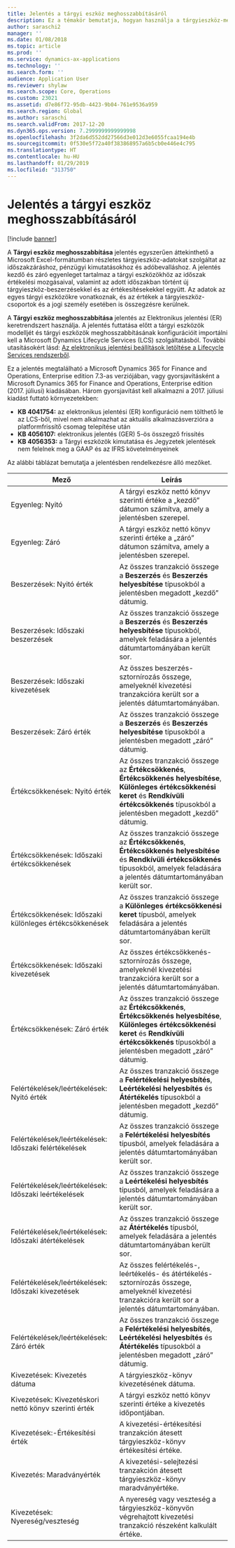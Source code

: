 ```yaml
---
title: Jelentés a tárgyi eszköz meghosszabbításáról
description: Ez a témakör bemutatja, hogyan használja a tárgyieszköz-meghosszabbítási jelentést.
author: saraschi2
manager: ''
ms.date: 01/08/2018
ms.topic: article
ms.prod: ''
ms.service: dynamics-ax-applications
ms.technology: ''
ms.search.form: ''
audience: Application User
ms.reviewer: shylaw
ms.search.scope: Core, Operations
ms.custom: 23021
ms.assetid: d7e86f72-95db-4423-9b04-761e9536a959
ms.search.region: Global
ms.author: saraschi
ms.search.validFrom: 2017-12-20
ms.dyn365.ops.version: 7.2999999999999998
ms.openlocfilehash: 3f2da6d552dd27566d3e012d3e6055fcaa194e4b
ms.sourcegitcommit: 0f530e5f72a40f383868957a6b5cb0e446e4c795
ms.translationtype: HT
ms.contentlocale: hu-HU
ms.lasthandoff: 01/29/2019
ms.locfileid: "313750"
---
```

# <a name="fixed-assets-roll-forward-report"></a>Jelentés a tárgyi eszköz meghosszabbításáról

[!include [banner](../includes/banner.md)]

A **Tárgyi eszköz meghosszabbítása** jelentés egyszerűen áttekinthető a Microsoft Excel-formátumban részletes tárgyieszköz-adatokat szolgáltat az időszakzáráshoz, pénzügyi kimutatásokhoz és adóbevalláshoz. A jelentés kezdő és záró egyenleget tartalmaz a tárgyi eszközökhöz az időszak értékelési mozgásaival, valamint az adott időszakban történt új tárgyieszköz-beszerzésekkel és az értékesítésekekkel együtt. Az adatok az egyes tárgyi eszközökre vonatkoznak, és az értékek a tárgyieszköz-csoportok és a jogi személy esetében is összegzésre kerülnek.

A **Tárgyi eszköz meghosszabbítása** jelentés az Elektronikus jelentési (ER) keretrendszert használja. A jelentés futtatása előtt a tárgyi eszközök modelljét és tárgyi eszközök meghosszabbításának konfigurációit importálni kell a Microsoft Dynamics Lifecycle Services (LCS) szolgáltatásból. További utasításokért lásd: [Az elektronikus jelentési beállítások letöltése a Lifecycle Services rendszerből](https://docs.microsoft.com/en-us/dynamics365/unified-operations/dev-itpro/analytics/download-electronic-reporting-configuration-lcs).

Ez a jelentés megtalálható a Microsoft Dynamics 365 for Finance and Operations, Enterprise edition 7.3-as verziójában, vagy gyorsjavításként a Microsoft Dynamics 365 for Finance and Operations, Enterprise edition (2017. júliusi) kiadásában. Három gyorsjavítást kell alkalmazni a 2017. júliusi kiadást futtató környezetekben:

- **KB 4041754:** az elektronikus jelentési (ER) konfiguráció nem tölthető le az LCS-ből, mivel nem alkalmazhat az aktuális alkalmazásverzióra a platformfrissítő csomag telepítése után
- **KB 4056107:** elektronikus jelentés (GER) 5-ös összegző frissítés
- **KB 4056353:** a Tárgyi eszközök kimutatása és Jegyzetek jelentések nem felelnek meg a GAAP és az IFRS követelményeinek

Az alábbi táblázat bemutatja a jelentésben rendelkezésre álló mezőket.


|                    Mező                    |                                                                                                                                Leírás                                                                                                                                |
|---------------------------------------------|---------------------------------------------------------------------------------------------------------------------------------------------------------------------------------------------------------------------------------------------------------------------------|
|              Egyenleg: Nyitó              |                                                                                           A tárgyi eszköz nettó könyv szerinti értéke a „kezdő” dátumon számítva, amely a jelentésben szerepel.                                                                                           |
|              Egyenleg: Záró              |                                                                                            A tárgyi eszköz nettó könyv szerinti értéke a „záró” dátumon számítva, amely a jelentésben szerepel.                                                                                            |
|         Beszerzések: Nyitó érték         |                                                 Az összes tranzakció összege a <strong>Beszerzés</strong> és <strong>Beszerzés helyesbítése</strong> típusokból a jelentésben megadott „kezdő” dátumig.                                                  |
|      Beszerzések: Időszaki beszerzések      |                                                 Az összes tranzakció összege a <strong>Beszerzés</strong> és <strong>Beszerzés helyesbítése</strong> típusokból, amelyek feladására a jelentés dátumtartományában került sor.                                                  |
|       Beszerzések: Időszaki kivezetések        |                                                                        Az összes beszerzés-sztornírozás összege, amelyeknél kivezetési tranzakcióra került sor a jelentés dátumtartományában.                                                                        |
|         Beszerzések: Záró érték         |                                                  Az összes tranzakció összege a <strong>Beszerzés</strong> és <strong>Beszerzés helyesbítése</strong> típusokból a jelentésben megadott „záró” dátumig.                                                   |
|        Értékcsökkenések: Nyitó érték         | Az összes tranzakció összege az <strong>Értékcsökkenés</strong>, <strong>Értékcsökkenés helyesbítése</strong>, <strong>Különleges értékcsökkenési keret</strong> és <strong>Rendkívüli értékcsökkenés</strong> típusokból a jelentésben megadott „kezdő” dátumig. |
|     Értékcsökkenések: Időszaki értékcsökkenések     |                         Az összes tranzakció összege az <strong>Értékcsökkenés</strong>, <strong>Értékcsökkenés helyesbítése</strong> és <strong>Rendkívüli értékcsökkenés</strong> típusokból, amelyek feladására a jelentés dátumtartományában került sor.                          |
| Értékcsökkenések: Időszaki különleges értékcsökkenések |                                                              Az összes tranzakció összege a <strong>Különleges értékcsökkenési keret</strong> típusból, amelyek feladására a jelentés dátumtartományában került sor.                                                               |
|       Értékcsökkenések: Időszaki kivezetések       |                                                                       Az összes értékcsökkenés-sztornírozás összege, amelyeknél kivezetési tranzakcióra került sor a jelentés dátumtartományában.                                                                        |
|        Értékcsökkenések: Záró érték         |  Az összes tranzakció összege az <strong>Értékcsökkenés</strong>, <strong>Értékcsökkenés helyesbítése</strong>, <strong>Különleges értékcsökkenési keret</strong> és <strong>Rendkívüli értékcsökkenés</strong> típusokból a jelentésben megadott „záró” dátumig.  |
|    Felértékelések/leértékelések: Nyitó érték     |                              Az összes tranzakció összege a <strong>Felértékelési helyesbítés</strong>, <strong>Leértékelési helyesbítés</strong> és <strong>Átértékelés</strong> típusokból a jelentésben megadott „kezdő” dátumig.                               |
|   Felértékelések/leértékelések: Időszaki felértékelések   |                                                                    Az összes tranzakció összege a <strong>Felértékelési helyesbítés</strong> típusból, amelyek feladására a jelentés dátumtartományában került sor.                                                                    |
|  Felértékelések/leértékelések: Időszaki leértékelések  |                                                                   Az összes tranzakció összege a <strong>Leértékelési helyesbítés</strong> típusból, amelyek feladására a jelentés dátumtartományában került sor.                                                                   |
| Felértékelések/leértékelések: Időszaki átértékelések  |                                                                        Az összes tranzakció összege az <strong>Átértékelés</strong> típusból, amelyek feladására a jelentés dátumtartományában került sor.                                                                        |
|   Felértékelések/leértékelések: Időszaki kivezetések   |                                                           Az összes felértékelés-, leértékelés- és átértékelés-sztornírozás összege, amelyeknél kivezetési tranzakcióra került sor a jelentés dátumtartományában.                                                           |
|    Felértékelések/leértékelések: Záró érték     |                               Az összes tranzakció összege a <strong>Felértékelési helyesbítés</strong>, <strong>Leértékelési helyesbítés</strong> és <strong>Átértékelés</strong> típusokból a jelentésben megadott „záró” dátumig.                                |
|          Kivezetések: Kivezetés dátuma           |                                                                                                                A tárgyieszköz-könyv kivezetésének dátuma.                                                                                                                |
|    Kivezetések: Kivezetéskori nettó könyv szerinti érték    |                                                                                                    A tárgyi eszköz nettó könyv szerinti értéke a kivezetés időpontjában.                                                                                                    |
|            Kivezetések:-Értékesítési érték            |                                                                                               A kivezetési-értékesítési tranzakción átesett tárgyieszköz-könyv értékesítési értéke.                                                                                                |
|           Kivezetés: Maradványérték            |                                                                                               A kivezetési-selejtezési tranzakción átesett tárgyieszköz-könyv maradványértéke.                                                                                               |
|           Kivezetések: Nyereség/veszteség            |                                                                                 A nyereség vagy veszteség a tárgyieszköz-könyvön végrehajtott kivezetési tranzakció részeként kalkulált értéke.                                                                                 |

